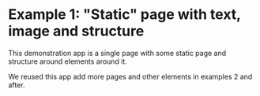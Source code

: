 # Example 1: "Static" page with text, image and structure

This demonstration app is a single page with some static page and structure around elements around it.

We reused this app add more pages and other elements in examples 2 and after. 